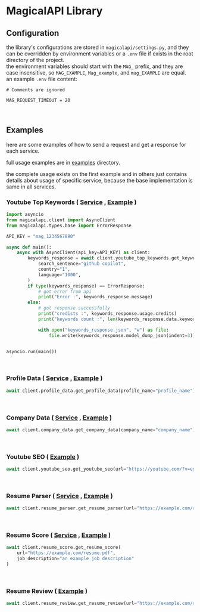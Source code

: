 # MagicalAPI Library

## Configuration
the library's configurations are stored in `magicalapi/settings.py`, and they can be overridden by environment variables or a `.env` file if exists in the root directory of the project.  
the environment variables should start with the `MAG_` prefix, and they are case insensitive, so `MAG_EXAMPLE`, `Mag_example`, and `mag_EXAMPLE` are equal.  
an example `.env` file content:
```env
# Comments are ignored

MAG_REQUEST_TIMEOUT = 20
```  

<br>

## Examples

here are some examples of how to send a request and get a response for each service.

full usage examples are in [examples](./examples) directory.

the complete usage exists on the first example and in others just contains  details about usage of specific service, because the base implementation is same in all services.

<!--youtube top keywords-->

<h3

Youtube Top Keywords 
(
<a href='https://magicalapi.com/services/youtube-keywords' target="_blank">Service<a> , 
<a href='./examples/youtube_top_keywords.py' target="_blank">Example<a>
)

</h3>

```python
import asyncio
from magicalapi.client import AsyncClient
from magicalapi.types.base import ErrorResponse

API_KEY = "mag_1234567890"

async def main():
    async with AsyncClient(api_key=API_KEY) as client:
        keywords_response = await client.youtube_top_keywords.get_keywords(
            search_sentence="github copilot",
            country="1",
            language="1000",
        )
        if type(keywords_response) == ErrorResponse:
            # got error from api
            print("Error :", keywords_response.message)
        else:
            # got response successfully
            print("credists :", keywords_response.usage.credits)
            print("keywords count :", len(keywords_response.data.keywords))

            with open("keywords_response.json", "w") as file:
                file.write(keywords_response.model_dump_json(indent=3))


asyncio.run(main())
```

<!--profile data-->
<br>

<h3>

Profile Data 
(
<a href='https://magicalapi.com/services/profile-data' target="_blank">Service<a> , 
<a href='./examples/profile_data.py' target="_blank">Example<a>
)
<a>
</h3>

```python
await client.profile_data.get_profile_data(profile_name="profile_name")
```


<!--company data-->
<br>

<h3>
Company Data 
(
<a href='https://magicalapi.com/services/company-data' target="_blank">Service<a> , 
<a href='./examples/company_data.py' target="_blank">Example<a>
)
<a>
</h3>


```python
await client.company_data.get_company_data(company_name="company_name")
```

<!--youtub seo-->
<br>

<h3>
Youtube SEO 
(
<!--a href='https://magicalapi.com/services/youtube-seo' target="_blank">Service<a> , -->
<a href='./examples/youtube_seo.py' target="_blank">Example<a>
)

<a>
</h3>


```python
await client.youtube_seo.get_youtube_seo(url="https://youtube.com/?v=example")
```

<!--resume parser-->
<br>

<h3>

Resume Parser 
(
<a href='https://magicalapi.com/services/resume-parser' target="_blank">Service<a> , 
<a href='./examples/resume_parser.py' target="_blank">Example<a>
)
<a>
</h3>


```python
await client.resume_parser.get_resume_parser(url="https://example.com/resume.pdf")
```

<!--resume score-->
<br>

<h3>
Resume Score 
(
<a href='https://magicalapi.com/services/resume-score' target="_blank">Service<a> , 
<a href='./examples/resume_score.py' target="_blank">Example<a>
)

<a>
</h3>


```python
await client.resume_score.get_resume_score(
    url="https://example.com/resume.pdf",
    job_description="an example job description"
)
```

<!--resume review-->
<br>

<h3>
Resume Review 
(
<!--a href='https://magicalapi.com/services/resume-review' target="_blank">Service<a> , -->
<a href='./examples/resume_review.py' target="_blank">Example<a>
)
</h3>


```python
await client.resume_review.get_resume_review(url="https://example.com/resume.pdf")
```
